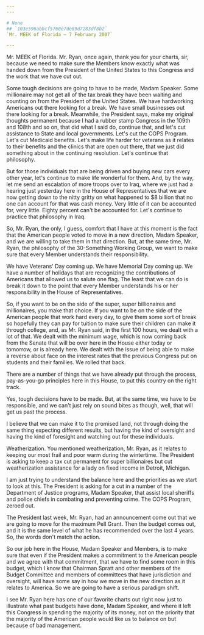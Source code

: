 ```yaml
---
---

# None
## `103e596abbcf5760e7de89d7283df8b2`
`Mr. MEEK of Florida — 7 February 2007`

---
```



Mr. MEEK of Florida. Mr. Ryan, once again, thank you for your charts, 
sir, because we need to make sure the Members know exactly what was 
handed down from the President of the United States to this Congress 
and the work that we have cut out.

Some tough decisions are going to have to be made, Madam Speaker. 
Some millionaire may not get all of the tax break they have been 
waiting and counting on from the President of the United States. We 
have hardworking Americans out there looking for a break. We have small 
businesses out there looking for a break. Meanwhile, the President 
says, make my original thoughts permanent because I had a rubber stamp 
Congress in the 109th and 108th and so on, that did what I said do, 
continue that, and let's cut assistance to State and local governments. 
Let's cut the COPS Program. Let's cut Medicaid benefits. Let's make 
life harder for veterans as it relates to their benefits and the 
clinics that are open out there, that we just did something about in 
the continuing resolution. Let's continue that philosophy.

But for those individuals that are being driven and buying new cars 
every other year, let's continue to make life wonderful for them. And, 
by the way, let me send an escalation of more troops over to Iraq, 
where we just had a hearing just yesterday here in the House of 
Representatives that we are now getting down to the nitty gritty on 
what happened to $8 billion that no one can account for that was cash 
money. Very little of it can be accounted for, very little. Eighty 
percent can't be accounted for. Let's continue to practice that 
philosophy in Iraq.

So, Mr. Ryan, the only, I guess, comfort that I have at this moment 
is the fact that the American people voted to move in a new direction, 
Madam Speaker, and we are willing to take them in that direction. But, 
at the same time, Mr. Ryan, the philosophy of the 30-Something Working 
Group, we want to make sure that every Member understands their 
responsibility.

We have Veterans' Day coming up. We have Memorial Day coming up. We 
have a number of holidays that are recognizing the contributions of 
Americans that allowed us to salute one flag. The least that we can do 
is break it down to the point that every Member understands his or her 
responsibility in the House of Representatives.

So, if you want to be on the side of the super, super billionaires 
and millionaires, you make that choice. If you want to be on the side 
of the American people that work hard every day, to give them some sort 
of break so hopefully they can pay for tuition to make sure their 
children can make it through college, and, as Mr. Ryan said, in the 
first 100 hours, we dealt with a lot of that. We dealt with the minimum 
wage, which is now coming back from the Senate that will be over here 
in the House either today or tomorrow, or is already here. We dealt 
with the issue of being able to make a reverse about face on the 
interest rates that the previous Congress put on students and their 
families. We rolled that back.

There are a number of things that we have already put through the 
process, pay-as-you-go principles here in this House, to put this 
country on the right track.

Yes, tough decisions have to be made. But, at the same time, we have 
to be responsible, and we can't just rely on sound bites as though, 
well, that will get us past the process.

I believe that we can make it to the promised land, not through doing 
the same thing expecting different results, but having the kind of 
oversight and having the kind of foresight and watching out for these 
individuals.

Weatherization. You mentioned weatherization, Mr. Ryan, as it relates 
to keeping our most frail and poor warm during the wintertime. The 
President is asking to keep a tax cut permanent for super billionaires 
but cut weatherization assistance for a lady on fixed income in 
Detroit, Michigan.

I am just trying to understand the balance here and the priorities as 
we start to look at this. The President is asking for a cut in a number 
of the Department of Justice programs, Madam Speaker, that assist local 
sheriffs and police chiefs in combating and preventing crime. The COPS 
Program, zeroed out.

The President last week, Mr. Ryan, had an announcement come out that 
we are going to move for the maximum Pell Grant. Then the budget comes 
out, and it is the same level of what he has recommended over the last 
4 years. So, the words don't match the action.

So our job here in the House, Madam Speaker and Members, is to make 
sure that even if the President makes a commitment to the American 
people and we agree with that commitment, that we have to find some 
room in this budget, which I know that Chairman Spratt and other 
members of the Budget Committee and members of committees that have 
jurisdiction and oversight, will have some say in how we move in the 
new direction as it relates to America. So we are going to have a 
serious paradigm shift.

I see Mr. Ryan here has one of our favorite charts out right now just 
to illustrate what past budgets have done, Madam Speaker, and where it 
left this Congress in spending the majority of its money, not on the 
priority that the majority of the American people would like us to 
balance on but because of bad management.